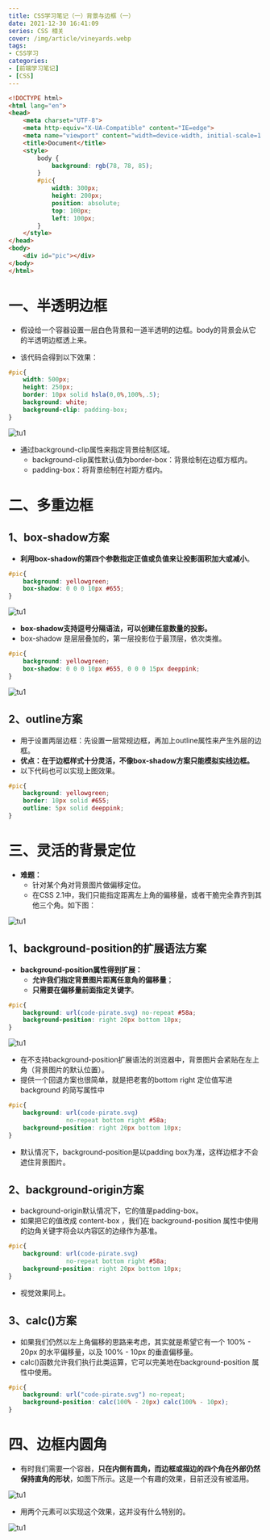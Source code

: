 ```yaml
---
title: CSS学习笔记（一）背景与边框（一）
date: 2021-12-30 16:41:09
series: CSS 相关
cover: /img/article/vineyards.webp
tags:
- CSS学习
categories:
- [前端学习笔记]
- [CSS]
---
```


```html
<!DOCTYPE html>
<html lang="en">
<head>
    <meta charset="UTF-8">
    <meta http-equiv="X-UA-Compatible" content="IE=edge">
    <meta name="viewport" content="width=device-width, initial-scale=1.0">
    <title>Document</title>
    <style>
        body {
            background: rgb(78, 78, 85);
        }
        #pic{
            width: 300px;
            height: 200px;
            position: absolute;
            top: 100px;
            left: 100px;
        }
    </style>
</head>
<body>
    <div id="pic"></div>
</body>
</html>
```

# 一、半透明边框

* 假设给一个容器设置一层白色背景和一道半透明的边框。body的背景会从它的半透明边框透上来。

* 该代码会得到以下效果：

```css
#pic{
    width: 500px;
    height: 250px;
    border: 10px solid hsla(0,0%,100%,.5);
    background: white;
    background-clip: padding-box;
}
```

![tu1](css-1/pic1.png)

* 通过background-clip属性来指定背景绘制区域。
    * background-clip属性默认值为border-box：背景绘制在边框方框内。
    * padding-box：将背景绘制在衬距方框内。

# 二、多重边框

## 1、box-shadow方案

* **利用box-shadow的第四个参数指定正值或负值来让投影面积加大或减小**。

```css
#pic{
    background: yellowgreen;
    box-shadow: 0 0 0 10px #655;
}
```
![tu1](css-1/pic2.png)

* **box-shadow支持逗号分隔语法，可以创建任意数量的投影。**
* box-shadow 是层层叠加的，第一层投影位于最顶层，依次类推。

```css
#pic{
    background: yellowgreen;
    box-shadow: 0 0 0 10px #655, 0 0 0 15px deeppink;
}
```

![tu1](css-1/pic3.png)

## 2、outline方案

* 用于设置两层边框：先设置一层常规边框，再加上outline属性来产生外层的边框。
* **优点：在于边框样式十分灵活，不像box-shadow方案只能模拟实线边框。**
* 以下代码也可以实现上图效果。

```css
#pic{
    background: yellowgreen;
    border: 10px solid #655;
    outline: 5px solid deeppink;
}
```

# 三、灵活的背景定位

* **难题：**
    * 针对某个角对背景图片做偏移定位。
    * 在CSS 2.1中，我们只能指定距离左上角的偏移量，或者干脆完全靠齐到其他三个角。如下图：

![tu1](css-1/pic4.png)

## 1、background-position的扩展语法方案

* **background-position属性得到扩展：**
    * **允许我们指定背景图片距离任意角的偏移量**；
    * **只需要在偏移量前面指定关键字**。

```css
#pic{
    background: url(code-pirate.svg) no-repeat #58a;
    background-position: right 20px bottom 10px;
}
```

![tu1](css-1/pic5.png)

* 在不支持background-position扩展语法的浏览器中，背景图片会紧贴在左上角（背景图片的默认位置）。
* 提供一个回退方案也很简单，就是把老套的bottom right 定位值写进 background 的简写属性中

```css
#pic{
    background: url(code-pirate.svg)
                no-repeat bottom right #58a;
    background-position: right 20px bottom 10px;
}
```

* 默认情况下，background-position是以padding box为准，这样边框才不会遮住背景图片。

## 2、background-origin方案

* background-origin默认情况下，它的值是padding-box。
* 如果把它的值改成 content-box ，我们在 background-position 属性中使用的边角关键字将会以内容区的边缘作为基准。

```css
#pic{
    background: url(code-pirate.svg)
                no-repeat bottom right #58a;
    background-position: right 20px bottom 10px;
}
```

* 视觉效果同上。

## 3、calc()方案

* 如果我们仍然以左上角偏移的思路来考虑，其实就是希望它有一个 100% - 20px 的水平偏移量，以及 100% - 10px 的垂直偏移量。
* calc()函数允许我们执行此类运算，它可以完美地在background-position 属性中使用。

```css
#pic{
    background: url("code-pirate.svg") no-repeat;
    background-position: calc(100% - 20px) calc(100% - 10px);
}
```

# 四、边框内圆角

* 有时我们需要一个容器，**只在内侧有圆角，而边框或描边的四个角在外部仍然保持直角的形状**，如图下所示。这是一个有趣的效果，目前还没有被滥用。

![tu1](css-1/pic6.png)

* 用两个元素可以实现这个效果，这并没有什么特别的。

![tu1](css-1/pic7.png)
